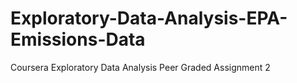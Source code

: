# Exploratory-Data-Analysis-EPA-Emissions-Data
Coursera Exploratory Data Analysis Peer Graded Assignment 2
